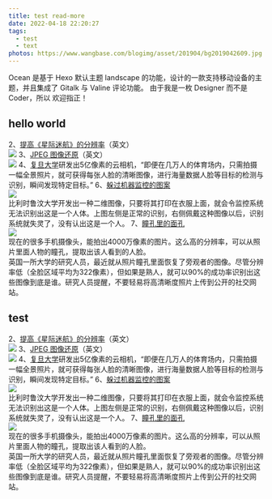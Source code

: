 ```yaml
---
title: test read-more
date: 2022-04-18 22:20:27
tags: 
  - test
  - text
photos: https://www.wangbase.com/blogimg/asset/201904/bg2019042609.jpg
---
```

Ocean 是基于 Hexo 默认主题 landscape 的功能，设计的一款支持移动设备的主题，并且集成了 Gitalk 与 Valine 评论功能。 由于我是一枚 Designer 而不是 Coder，所以 欢迎指正！    
<!--more-->  
## hello world
2、[提高《星际迷航》的分辨率](https://captrobau.blogspot.com/2019/03/remastering-star-trek-deep-space-nine.html)（英文）  
   ![](https://www.wangbase.com/blogimg/asset/201904/bg2019042609.jpg) 
3、[JPEG 图像还原](https://parametric.press/issue-01/unraveling-the-jpeg/)（英文）  
   ![](https://www.wangbase.com/blogimg/asset/201905/bg2019053114.jpg) 
4、[复旦大学](http://sh.xinhuanet.com/2019-09/23/c_138413911.htm)研发出5亿像素的云相机，“即便在几万人的体育场内，只需拍摄一幅全景照片，就可获得每张人脸的清晰图像，进行海量数据人脸等目标的检测与识别，瞬间发现特定目标。”
6、[躲过机器监控的图案](https://www.zdnet.com/article/academics-hide-humans-from-surveillance-cameras-with-2d-prints/)  
   ![](https://www.wangbase.com/blogimg/asset/201905/bg2019051714.jpg)  
   比利时鲁汶大学开发出一种二维图像，只要将其打印在衣服上面，就会令监控系统无法识别出这是一个人体。上图左侧是正常的识别，右侧佩戴这种图像以后，识别系统就失灵了，没有认出这是一个人。 
7、[瞳孔里的面孔](http://www.kurzweilai.net/reflected-hidden-faces-in-photographs-revealed-in-pupil)  
   ![](https://www.wangbase.com/blogimg/asset/201901/bg2019011809.jpg)  
   现在的很多手机摄像头，能拍出4000万像素的图片。这么高的分辨率，可以从照片里面人物的瞳孔，提取出该人看到的人脸。  
   英国一所大学的研究人员，最近就从照片瞳孔里面恢复了旁观者的图像。尽管分辨率低（全脸区域平均为322像素），但如果是熟人，就可以90%的成功率识别出这些图像到底是谁。研究人员提醒，不要轻易将高清晰度照片上传到公开的社交网站。   
## test
2、[提高《星际迷航》的分辨率](https://captrobau.blogspot.com/2019/03/remastering-star-trek-deep-space-nine.html)（英文）  
   ![](https://www.wangbase.com/blogimg/asset/201904/bg2019042609.jpg) 
3、[JPEG 图像还原](https://parametric.press/issue-01/unraveling-the-jpeg/)（英文）  
   ![](https://www.wangbase.com/blogimg/asset/201905/bg2019053114.jpg) 
4、[复旦大学](http://sh.xinhuanet.com/2019-09/23/c_138413911.htm)研发出5亿像素的云相机，“即便在几万人的体育场内，只需拍摄一幅全景照片，就可获得每张人脸的清晰图像，进行海量数据人脸等目标的检测与识别，瞬间发现特定目标。”
6、[躲过机器监控的图案](https://www.zdnet.com/article/academics-hide-humans-from-surveillance-cameras-with-2d-prints/)  
   ![](https://www.wangbase.com/blogimg/asset/201905/bg2019051714.jpg)  
   比利时鲁汶大学开发出一种二维图像，只要将其打印在衣服上面，就会令监控系统无法识别出这是一个人体。上图左侧是正常的识别，右侧佩戴这种图像以后，识别系统就失灵了，没有认出这是一个人。 
7、[瞳孔里的面孔](http://www.kurzweilai.net/reflected-hidden-faces-in-photographs-revealed-in-pupil)  
   ![](https://www.wangbase.com/blogimg/asset/201901/bg2019011809.jpg)  
   现在的很多手机摄像头，能拍出4000万像素的图片。这么高的分辨率，可以从照片里面人物的瞳孔，提取出该人看到的人脸。  
   英国一所大学的研究人员，最近就从照片瞳孔里面恢复了旁观者的图像。尽管分辨率低（全脸区域平均为322像素），但如果是熟人，就可以90%的成功率识别出这些图像到底是谁。研究人员提醒，不要轻易将高清晰度照片上传到公开的社交网站。 